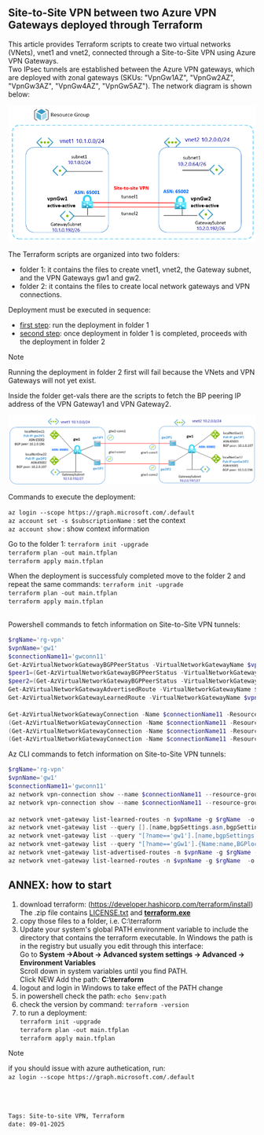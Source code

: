 <properties
pageTitle= 'Site-to-Site VPN between two Azure VPN Gateways deployed by Terraform'
description= "Site-to-Site VPN between two Azure VPN Gateways deployed by Terraform"
services="Azure VPN"
documentationCenter="github"
authors="fabferri"
editor="fabferri"/>

<tags
   ms.service="configuration-Example-Azure"
   ms.devlang="terraform"
   ms.topic="article"
   ms.tgt_pltfrm="azure"
   ms.workload="Azure Site-to-Site VPN"
   ms.date="09/01/2025"
   ms.author="fabferri" />

## Site-to-Site VPN between two Azure VPN Gateways deployed through Terraform
This article provides Terraform scripts to create two virtual networks (VNets), vnet1 and vnet2, connected through a Site-to-Site VPN using Azure VPN Gateways. <br>
Two IPsec tunnels are established between the Azure VPN gateways, which are deployed with zonal gateways (SKUs: "VpnGw1AZ", "VpnGw2AZ", "VpnGw3AZ", "VpnGw4AZ", "VpnGw5AZ"). The network diagram is shown below:

![1][1]

The Terraform scripts are organized into two folders:
- folder 1: it contains the files to create vnet1, vnet2, the Gateway subnet, and the VPN Gateways gw1 and gw2.
- folder 2: it contains the files to create local network gateways and VPN connections.

Deployment must be executed in sequence:
- <ins>first step</ins>: run the deployment in folder 1
- <ins>second step</ins>: once deployment in folder 1 is completed, proceeds with the deployment in folder 2

> [!NOTE] 
> Running the deployment in folder 2 first will fail because the VNets and VPN Gateways will not yet exist.

Inside the folder get-vals there are the scripts to fetch the BP peering IP address of the VPN Gateway1 and VPN Gateway2.

![2][2]

Commands to execute the deployment:

`az login --scope https://graph.microsoft.com/.default`  <br>
`az account set -s $subscriptionName`  : set the context <br>
`az account show`                      : show context information <br>

Go to the folder 1:
`terraform init -upgrade` <br>
`terraform plan -out main.tfplan` <br>
`terraform apply main.tfplan` <br>


When the deployment is successfuly completed move to the folder 2 and repeat the same commands:
`terraform init -upgrade` <br>
`terraform plan -out main.tfplan` <br>
`terraform apply main.tfplan` <br>

<br>
Powershell commands to fetch information on Site-to-Site VPN tunnels:  

```powershell
$rgName='rg-vpn'
$vpnName='gw1'
$connectionName11='gwconn11'
Get-AzVirtualNetworkGatewayBGPPeerStatus -VirtualNetworkGatewayName $vpnName -ResourceGroupName $rgName |ft
$peer1=(Get-AzVirtualNetworkGatewayBGPPeerStatus -VirtualNetworkGatewayName $vpnName -ResourceGroupName $rgName).LocalAddress[0]
$peer2=(Get-AzVirtualNetworkGatewayBGPPeerStatus -VirtualNetworkGatewayName $vpnName -ResourceGroupName $rgName).LocalAddress[1]
Get-AzVirtualNetworkGatewayAdvertisedRoute -VirtualNetworkGatewayName $vpnName -ResourceGroupName $rgName -Peer $peer1 | ft
Get-AzVirtualNetworkGatewayLearnedRoute -VirtualNetworkGatewayName $vpnName -ResourceGroupName $rgName

Get-AzVirtualNetworkGatewayConnection -Name $connectionName11 -ResourceGroupName $rgName
(Get-AzVirtualNetworkGatewayConnection -Name $connectionName11 -ResourceGroupName $rgName).ConnectionStatus
(Get-AzVirtualNetworkGatewayConnection -Name $connectionName11 -ResourceGroupName $rgName).EgressBytesTransferred
(Get-AzVirtualNetworkGatewayConnection -Name $connectionName11 -ResourceGroupName $rgName).IngressBytesTransferred
```

Az CLI commands to fetch information on Site-to-Site VPN tunnels:  
```powershell
$rgName='rg-vpn'
$vpnName='gw1'
$connectionName11='gwconn11'
az network vpn-connection show --name $connectionName11 --resource-group $rgName
az network vpn-connection show --name $connectionName11 --resource-group $rgName --query tunnelConnectionStatus

az network vnet-gateway list-learned-routes -n $vpnName -g $rgName  -o table
az network vnet-gateway list --query [].[name,bgpSettings.asn,bgpSettings.bgpPeeringAddress] -o table -g $rgName
az network vnet-gateway list --query "[?name=='gw1'].[name,bgpSettings.bgpPeeringAddress,bgpSettings.asn]" -o table -g $rgName
az network vnet-gateway list --query "[?name=='gGw1'].{Name:name,BGPlocalIP:bgpSettings.bgpPeeringAddress,ASN:bgpSettings.asn}" -o table -g $rgName
az network vnet-gateway list-advertised-routes -n $vpnName -g $rgName --peer $peer1
az network vnet-gateway list-learned-routes -n $vpnName -g $rgName  -o table
```

## ANNEX: how to start
1. download terraform: (https://developer.hashicorp.com/terraform/install) <br>
The .zip file contains <ins>LICENSE.txt</ins> and <ins>**terraform.exe**</ins>
1. copy those files to a folder, i.e. C:\terraform
1. Update your system's global PATH environment variable to include the directory that contains the terraform executable.
In Windows the path is in the registry but usually you edit through this interface: <br>
Go to **System ->About -> Advanced system settings -> Advanced -> Environment Variables** <br>
Scroll down in system variables until you find PATH.<br>
Click NEW 
Add the path: **C:\terraform**
1. logout and login in Windows to take effect of the PATH change
1. in powershell check the path: `echo $env:path`
1. check the version by command: `terraform -version` <br>
1. to run a deployment: <br>
   `terraform init -upgrade` <br>
   `terraform plan -out main.tfplan` <br>
   `terraform apply main.tfplan` <br>

> [!NOTE]
> if you should issue with azure authetication, run: <br> `az login --scope https://graph.microsoft.com/.default`
>

<br><br>



`Tags: Site-to-site VPN, Terraform` <br>
`date: 09-01-2025` <br>

<!--Image References-->

[1]: ./media/network-diagram.png "high level network diagram"
[2]: ./media/network-diagram2.png "network diagram with Site-to-Site VPN details"

<!--Link References-->

